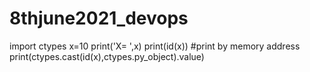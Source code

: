 # 8thjune2021_devops
import ctypes
x=10
print('X= ',x)
print(id(x))
#print by memory address
print(ctypes.cast(id(x),ctypes.py_object).value)
